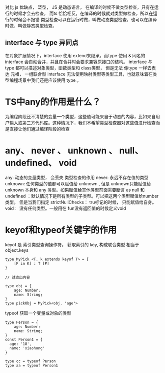 对比 js 优缺点， 泛型，
JS 是动态语言， 在编译的时候不做类型检查，只有在运行的时候才会去检查，
而ts 恰恰相反，在编译的时候就对类型做检查，所以在运行的时候会不报错
类型检查可以在运行时做，叫做动态类型检查，也可以在编译时做，叫做静态类型检查。

## interface 与 type 异同点

在对象扩展情况下，interface 使用 extend来继承，而type 使用 & 
同名的 interface 会自动合并，并且在合并时会要求兼容原接口的结构。
interface 与 type 都可以描述对象类型，函数类型和 class类型， 但是无法 像type 一样去表达 元祖， 一组联合型
interface 无法使用映射类型等类型工具，也就意味着在类型编程场景中我们还是应该使用 type 。


# TS中any的作用是什么？

为编程阶段还不清楚的变量一个类型，这些值可能来自于动态的内容，比如来自用户输入或第三方代码库。这种情况下，我们不希望类型检查器对这些值进行检查而是直接让他们通过编译阶段的检查

# any、 never 、 unknown 、 null、 undefined、 void

any:  动态的变量类型， 会丢失 类型检查的作用
never: 永远不存在值的类型
unknown: 任何类型的值都可以赋值给 unknown , 但是 unknown只能赋值给 unknown 本身和 any 类型。如果赋值给其他类型前面需要断言 as 
null 和 undefined ：默认情况下是所有类型的子类型。可以把这两个类型赋值给number类型。 但是当我们指定 strictNullChecks： tru标记的时候， 只能赋值给自身。
void： 没有任何类型。一般用在 fun没有返回值的时候定义void


#  keyof和typeof关键字的作用

keyof 是 索引类型查询操作符， 获取索引的 key, 构成联合类型
相当于 object.keys
```
type MyPick <T, k extends keyof T> = {
	[P in K] : T [P]
}

// 过滤出内容

type obj = {
	age: Number;
	name: String;
}
type pickObj = MyPick<obj, 'age'>
```

typeof  获取一个变量或对象的类型

```
type Person = {
	age: Number;
	name: String;
}
const Person1 = {
  age: '18',
  name: 'xiaohong'
}

type cc = typeof Person
type aa = typeof Person1
```